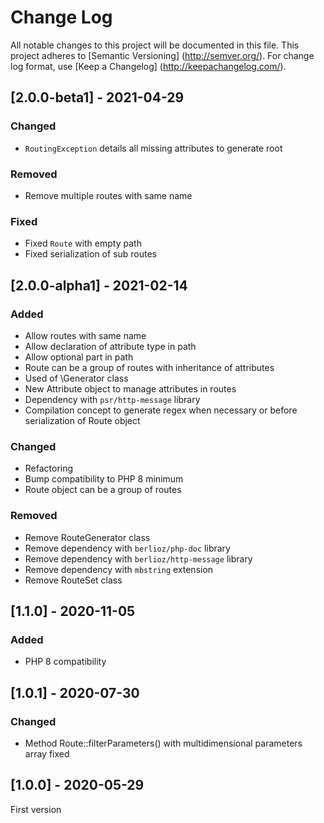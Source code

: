 # Change Log

All notable changes to this project will be documented in this file. This project adheres
to [Semantic Versioning] (http://semver.org/). For change log format,
use [Keep a Changelog] (http://keepachangelog.com/).

## [2.0.0-beta1] - 2021-04-29

### Changed

- `RoutingException` details all missing attributes to generate root

### Removed

- Remove multiple routes with same name

### Fixed

- Fixed `Route` with empty path
- Fixed serialization of sub routes

## [2.0.0-alpha1] - 2021-02-14

### Added

- Allow routes with same name
- Allow declaration of attribute type in path
- Allow optional part in path
- Route can be a group of routes with inheritance of attributes
- Used of \Generator class
- New Attribute object to manage attributes in routes
- Dependency with `psr/http-message` library
- Compilation concept to generate regex when necessary or before serialization of Route object

### Changed

- Refactoring
- Bump compatibility to PHP 8 minimum
- Route object can be a group of routes

### Removed

- Remove RouteGenerator class
- Remove dependency with `berlioz/php-doc` library
- Remove dependency with `berlioz/http-message` library
- Remove dependency with `mbstring` extension
- Remove RouteSet class

## [1.1.0] - 2020-11-05

### Added

- PHP 8 compatibility

## [1.0.1] - 2020-07-30

### Changed

- Method Route::filterParameters() with multidimensional parameters array fixed

## [1.0.0] - 2020-05-29

First version
